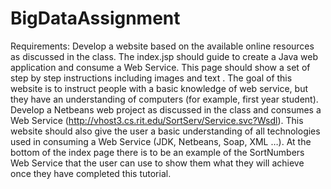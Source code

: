 # BigDataAssignment

Requirements:
Develop a website based on the available online resources as discussed in the class. The
index.jsp should guide to create a Java web application and consume a Web Service. This
page should show a set of step by step instructions including images and text . The goal of
this website is to instruct people with a basic knowledge of web service, but they have an
understanding of computers (for example, first year student). Develop a Netbeans web project
as discussed in the class and consumes a Web Service
(http://vhost3.cs.rit.edu/SortServ/Service.svc?Wsdl). This website should also give the user a
basic understanding of all technologies used in consuming a Web Service (JDK, Netbeans,
Soap, XML …). At the bottom of the index page there is to be an example of the
SortNumbers Web Service that the user can use to show them what they will achieve once
they have completed this tutorial.

